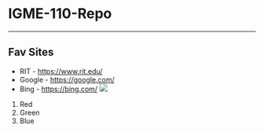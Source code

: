 # IGME-110-Repo

---

## Fav Sites

- RIT - https://www.rit.edu/
- Google - https://google.com/
- Bing - https://bing.com/
![](https://www.rit.edu/sites/rit.edu/files/images/paragraph/image-card/apply2023.png)

1. Red
2. Green
3. Blue

   
